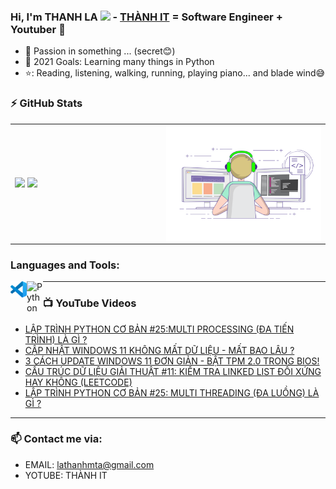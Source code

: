 ### Hi, I'm THANH LA <img src="https://media.giphy.com/media/hvRJCLFzcasrR4ia7z/giphy.gif" width="25px"> -  [THÀNH IT][website] = Software Engineer + Youtuber 🌻  


- 🔭 Passion in something ... (secret😊)
- 💪 2021 Goals: Learning many things in Python
- ⭐: Reading, listening, walking, running, playing piano... and blade wind😅

### :zap: GitHub Stats

<table>
<tr>
  <td width="48%">
    <img src="https://github-readme-stats.vercel.app/api?username=ThanhLa1802&show_icons=true&hide=contribs,issues&hide_border=true" />
    <img src="https://github-readme-stats.vercel.app/api/top-langs/?username=ThanhLa1802&layout=compact&show_icons=true&hide_border=true" />
  </td>
  <td width="52%"><img alt="gif" align="right" src=".github/assets/coding-freak.gif"/></td>
</tr>
<table>

### Languages and Tools:
<img align="left" alt="Visual Studio Code" width="26px" src="https://raw.githubusercontent.com/github/explore/80688e429a7d4ef2fca1e82350fe8e3517d3494d/topics/visual-studio-code/visual-studio-code.png" />
<img align="left" alt="Python" width="26px" src="https://upload.wikimedia.org/wikipedia/commons/thumb/0/0a/Python.svg/1200px-Python.svg.png" /> 

---

### 📺 YouTube Videos

<!-- YOUTUBE:START -->
- [LẬP TRÌNH PYTHON CƠ BẢN #25:MULTI PROCESSING (ĐA TIẾN TRÌNH) LÀ GÌ ?](https://www.youtube.com/watch?v=_Yxr6Wx5iok)
- [CẬP NHẬT WINDOWS 11 KHÔNG MẤT DỮ LIỆU - MẤT BAO LÂU ?](https://www.youtube.com/watch?v=a7QMAcN75JI)
- [3 CÁCH UPDATE WINDOWS 11 ĐƠN GIẢN  -  BẬT TPM 2.0 TRONG BIOS!](https://www.youtube.com/watch?v=7Inkm-Yn5A0)
- [CẤU TRÚC DỮ LIỆU GIẢI THUẬT #11: KIỂM TRA LINKED LIST ĐỐI XỨNG HAY KHÔNG (LEETCODE)](https://www.youtube.com/watch?v=-kxl7zQpLUg)
- [LẬP TRÌNH PYTHON CƠ BẢN #25: MULTI THREADING (ĐA LUỒNG) LÀ GÌ ?](https://www.youtube.com/watch?v=HwGSmNXnUHI)
<!-- YOUTUBE:END -->

---

### 📫 Contact me via:
- EMAIL: lathanhmta@gmail.com
- YOTUBE: THÀNH IT

[website]: https://www.youtube.com/channel/UC9L5_YMFz8JfBeQtUic8-3A
